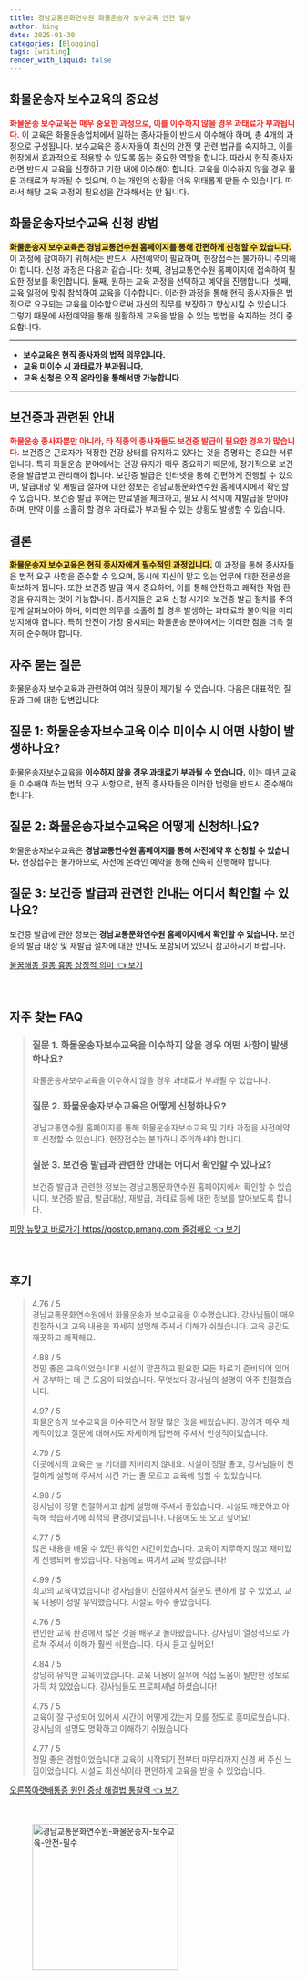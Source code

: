 ```yaml
---
title: 경남교통문화연수원 화물운송자 보수교육 안전 필수
author: bing
date: 2025-01-30
categories: [Blogging]
tags: [writing]
render_with_liquid: false
---
```



<h2 id='보수교육의 중요성'>화물운송자 보수교육의 중요성</h2>

<p><b><span style="color: #ee2323;">화물운송 보수교육은 매우 중요한 과정으로, 이를 이수하지 않을 경우 과태료가 부과됩니다.</span></b> 이 교육은 화물운송업체에서 일하는 종사자들이 반드시 이수해야 하며, 총 4개의 과정으로 구성됩니다. 보수교육은 종사자들이 최신의 안전 및 관련 법규를 숙지하고, 이를 현장에서 효과적으로 적용할 수 있도록 돕는 중요한 역할을 합니다. 따라서 현직 종사자라면 반드시 교육을 신청하고 기한 내에 이수해야 합니다. 교육을 이수하지 않을 경우 물론 과태료가 부과될 수 있으며, 이는 개인의 상황을 더욱 위태롭게 만들 수 있습니다. 따라서 해당 교육 과정의 필요성을 간과해서는 안 됩니다.</p>

<h2 id='신청 방법'>화물운송자보수교육 신청 방법</h2>

<p><b><span style="background-color: #ffe066;">화물운송자 보수교육은 경남교통연수원 홈페이지를 통해 간편하게 신청할 수 있습니다.</span></b> 이 과정에 참여하기 위해서는 반드시 사전예약이 필요하며, 현장접수는 불가하니 주의해야 합니다. 신청 과정은 다음과 같습니다: 첫째, 경남교통연수원 홈페이지에 접속하여 필요한 정보를 확인합니다. 둘째, 원하는 교육 과정을 선택하고 예약을 진행합니다. 셋째, 교육 일정에 맞춰 참석하여 교육을 이수합니다. 이러한 과정을 통해 현직 종사자들은 법적으로 요구되는 교육을 이수함으로써 자신의 직무를 보장하고 향상시킬 수 있습니다. 그렇기 때문에 사전예약을 통해 원활하게 교육을 받을 수 있는 방법을 숙지하는 것이 중요합니다.</p>

<hr />

<ul>
    <li><b>보수교육은 현직 종사자의 법적 의무입니다.</b></li>
    <li><b>교육 미이수 시 과태료가 부과됩니다.</b></li>
    <li><b>교육 신청은 오직 온라인을 통해서만 가능합니다.</b></li>
</ul>

<hr />

<h2 id='보건증 관련 안내'>보건증과 관련된 안내</h2>

<p><b><span style="color: #ee2323;">화물운송 종사자뿐만 아니라, 타 직종의 종사자들도 보건증 발급이 필요한 경우가 많습니다.</span></b> 보건증은 근로자가 적정한 건강 상태를 유지하고 있다는 것을 증명하는 중요한 서류입니다. 특히 화물운송 분야에서는 건강 유지가 매우 중요하기 때문에, 정기적으로 보건증을 발급받고 관리해야 합니다. 보건증 발급은 인터넷을 통해 간편하게 진행할 수 있으며, 발급대상 및 재발급 절차에 대한 정보는 경남교통문화연수원 홈페이지에서 확인할 수 있습니다. 보건증 발급 후에는 만료일을 체크하고, 필요 시 적시에 재발급을 받아야 하며, 만약 이를 소홀히 할 경우 과태료가 부과될 수 있는 상황도 발생할 수 있습니다.</p>

<h2 id='결론'>결론</h2>

<p><b><span style="background-color: #ffe066;">화물운송자 보수교육은 현직 종사자에게 필수적인 과정입니다.</span></b> 이 과정을 통해 종사자들은 법적 요구 사항을 준수할 수 있으며, 동시에 자신이 맡고 있는 업무에 대한 전문성을 확보하게 됩니다. 또한 보건증 발급 역시 중요하며, 이를 통해 안전하고 쾌적한 작업 환경을 유지하는 것이 가능합니다. 종사자들은 교육 신청 시기와 보건증 발급 절차를 주의 깊게 살펴보아야 하며, 이러한 의무를 소홀히 할 경우 발생하는 과태료와 불이익을 미리 방지해야 합니다. 특히 안전이 가장 중시되는 화물운송 분야에서는 이러한 점을 더욱 철저히 준수해야 합니다.</p>

<h2 id='자주 묻는 질문'>자주 묻는 질문</h2>

<p>화물운송자 보수교육과 관련하여 여러 질문이 제기될 수 있습니다. 다음은 대표적인 질문과 그에 대한 답변입니다:</p>

<h2 id='질문 1'>질문 1: 화물운송자보수교육 이수 미이수 시 어떤 사항이 발생하나요?</h2>

<p>화물운송자보수교육을 <b>이수하지 않을 경우 과태료가 부과될 수 있습니다.</b> 이는 매년 교육을 이수해야 하는 법적 요구 사항으로, 현직 종사자들은 이러한 법령을 반드시 준수해야 합니다.</p>

<h2 id='질문 2'>질문 2: 화물운송자보수교육은 어떻게 신청하나요?</h2>

<p>화물운송자보수교육은 <b>경남교통연수원 홈페이지를 통해 사전예약 후 신청할 수 있습니다.</b> 현장접수는 불가하므로, 사전에 온라인 예약을 통해 신속히 진행해야 합니다.</p>

<h2 id='질문 3'>질문 3: 보건증 발급과 관련한 안내는 어디서 확인할 수 있나요?</h2>

<p>보건증 발급에 관한 정보는 <b>경남교통문화연수원 홈페이지에서 확인할 수 있습니다.</b> 보건증의 발급 대상 및 재발급 절차에 대한 안내도 포함되어 있으니 참고하시기 바랍니다.</p>


<p><a class="click-button" title="불꿈해몽 길몽 흉몽 상징적 의미" href="https://afficreate.github.io/posts/%EB%B6%88%EA%BF%88%ED%95%B4%EB%AA%BD-%EA%B8%B8%EB%AA%BD-%ED%9D%89%EB%AA%BD-%EC%83%81%EC%A7%95%EC%A0%81-%EC%9D%98%EB%AF%B8/" rel="dofollow">불꿈해몽 길몽 흉몽 상징적 의미 👈 보기</a></p><br>
<h2 id='자주_찾는_FAQ'>자주 찾는 FAQ</h2>
<div itemscope="" itemtype="https://schema.org/FAQPage"> 
<blockquote> 
<div itemscope="" itemprop="mainEntity" itemtype="https://schema.org/Question"> 
<h3 itemprop="name">질문 1. 화물운송자보수교육을 이수하지 않을 경우 어떤 사항이 발생하나요?</h3> 
<div itemscope="" itemprop="acceptedAnswer" itemtype="https://schema.org/Answer"> 
<span itemprop="text"> <p>화물운송자보수교육을 이수하지 않을 경우 과태료가 부과될 수 있습니다.</p> </span> 
</div> 
</div> 
<div itemscope="" itemprop="mainEntity" itemtype="https://schema.org/Question"> 
<h3 itemprop="name">질문 2. 화물운송자보수교육은 어떻게 신청하나요?</h3> 
<div itemscope="" itemprop="acceptedAnswer" itemtype="https://schema.org/Answer"> 
<span itemprop="text"> <p>경남교통연수원 홈페이지를 통해 화물운송자보수교육 및 기타 과정을 사전예약 후 신청할 수 있습니다. 현장접수는 불가하니 주의하셔야 합니다.</p> </span> 
</div> 
</div> 
<div itemscope="" itemprop="mainEntity" itemtype="https://schema.org/Question"> 
<h3 itemprop="name">질문 3. 보건증 발급과 관련한 안내는 어디서 확인할 수 있나요?</h3> 
<div itemscope="" itemprop="acceptedAnswer" itemtype="https://schema.org/Answer"> 
<span itemprop="text"> <p>보건증 발급과 관련한 정보는 경남교통문화연수원 홈페이지에서 확인할 수 있습니다. 보건증 발급, 발급대상, 재발급, 과태료 등에 대한 정보를 알아보도록 합니다.</p> </span> 
</div> 
</div> 
</blockquote> 
</div>
<p><a class="click-button" title="피망 뉴맞고 바로가기 https//gostop.pmang.com 즐겅해요" href="https://afficreate.github.io/posts/%ED%94%BC%EB%A7%9D-%EB%89%B4%EB%A7%9E%EA%B3%A0-%EB%B0%94%EB%A1%9C%EA%B0%80%EA%B8%B0-httpsgostop.pmang.com-%EC%A6%90%EA%B2%85%ED%95%B4%EC%9A%94/" rel="dofollow">피망 뉴맞고 바로가기 https//gostop.pmang.com 즐겅해요 👈 보기</a></p><br>
<h2 id='후기'>후기</h2>
<div itemscope itemtype="https://schema.org/Product">
  <blockquote>
  <div itemprop="review" itemscope itemtype="https://schema.org/Review">
      <div itemprop="reviewRating" itemscope itemtype="https://schema.org/Rating"> <span itemprop="ratingValue">4.76</span> / <span itemprop="bestRating">5</span> </div>
      <span itemprop="reviewBody">경남교통문화연수원에서 화물운송자 보수교육을 이수했습니다. 강사님들이 매우 친절하시고 교육 내용을 자세히 설명해 주셔서 이해가 쉬웠습니다. 교육 공간도 깨끗하고 쾌적해요.</span>
  </div>
  <br>
  <div itemprop="review" itemscope itemtype="https://schema.org/Review">
      <div itemprop="reviewRating" itemscope itemtype="https://schema.org/Rating"> <span itemprop="ratingValue">4.88</span> / <span itemprop="bestRating">5</span> </div>
      <span itemprop="reviewBody">정말 좋은 교육이었습니다! 시설이 깔끔하고 필요한 모든 자료가 준비되어 있어서 공부하는 데 큰 도움이 되었습니다. 무엇보다 강사님의 설명이 아주 친절했습니다.</span>
  </div>
  <br>
  <div itemprop="review" itemscope itemtype="https://schema.org/Review">
      <div itemprop="reviewRating" itemscope itemtype="https://schema.org/Rating"> <span itemprop="ratingValue">4.97</span> / <span itemprop="bestRating">5</span> </div>
      <span itemprop="reviewBody">화물운송자 보수교육을 이수하면서 정말 많은 것을 배웠습니다. 강의가 매우 체계적이었고 질문에 대해서도 자세하게 답변해 주셔서 인상적이었습니다.</span>
  </div>
  <br>
  <div itemprop="review" itemscope itemtype="https://schema.org/Review">
      <div itemprop="reviewRating" itemscope itemtype="https://schema.org/Rating"> <span itemprop="ratingValue">4.79</span> / <span itemprop="bestRating">5</span> </div>
      <span itemprop="reviewBody">이곳에서의 교육은 늘 기대를 저버리지 않네요. 시설이 정말 좋고, 강사님들이 친절하게 설명해 주셔서 시간 가는 줄 모르고 교육에 임할 수 있었습니다.</span>
  </div>
  <br>
  <div itemprop="review" itemscope itemtype="https://schema.org/Review">
      <div itemprop="reviewRating" itemscope itemtype="https://schema.org/Rating"> <span itemprop="ratingValue">4.98</span> / <span itemprop="bestRating">5</span> </div>
      <span itemprop="reviewBody">강사님이 정말 친절하시고 쉽게 설명해 주셔서 좋았습니다. 시설도 깨끗하고 아늑해 학습하기에 최적의 환경이었습니다. 다음에도 또 오고 싶어요!</span>
  </div>
  <br>
  <div itemprop="review" itemscope itemtype="https://schema.org/Review">
      <div itemprop="reviewRating" itemscope itemtype="https://schema.org/Rating"> <span itemprop="ratingValue">4.77</span> / <span itemprop="bestRating">5</span> </div>
      <span itemprop="reviewBody">많은 내용을 배울 수 있던 유익한 시간이었습니다. 교육이 지루하지 않고 재미있게 진행되어 좋았습니다. 다음에도 여기서 교육 받겠습니다!</span>
  </div>
  <br>
  <div itemprop="review" itemscope itemtype="https://schema.org/Review">
      <div itemprop="reviewRating" itemscope itemtype="https://schema.org/Rating"> <span itemprop="ratingValue">4.99</span> / <span itemprop="bestRating">5</span> </div>
      <span itemprop="reviewBody">최고의 교육이었습니다! 강사님들이 친절하셔서 질문도 편하게 할 수 있었고, 교육 내용이 정말 유익했습니다. 시설도 아주 좋았습니다.</span>
  </div>
  <br>
  <div itemprop="review" itemscope itemtype="https://schema.org/Review">
      <div itemprop="reviewRating" itemscope itemtype="https://schema.org/Rating"> <span itemprop="ratingValue">4.76</span> / <span itemprop="bestRating">5</span> </div>
      <span itemprop="reviewBody">편안한 교육 환경에서 많은 것을 배우고 돌아왔습니다. 강사님이 열정적으로 가르쳐 주셔서 이해가 훨씬 쉬웠습니다. 다시 듣고 싶어요!</span>
  </div>
  <br>
  <div itemprop="review" itemscope itemtype="https://schema.org/Review">
      <div itemprop="reviewRating" itemscope itemtype="https://schema.org/Rating"> <span itemprop="ratingValue">4.84</span> / <span itemprop="bestRating">5</span> </div>
      <span itemprop="reviewBody">상당히 유익한 교육이었습니다. 교육 내용이 실무에 직접 도움이 될만한 정보로 가득 차 있었습니다. 강사님들도 프로페셔널 하셨습니다!</span>
  </div>
  <br>
  <div itemprop="review" itemscope itemtype="https://schema.org/Review">
      <div itemprop="reviewRating" itemscope itemtype="https://schema.org/Rating"> <span itemprop="ratingValue">4.75</span> / <span itemprop="bestRating">5</span> </div>
      <span itemprop="reviewBody">교육이 잘 구성되어 있어서 시간이 어떻게 갔는지 모를 정도로 흥미로웠습니다. 강사님의 설명도 명확하고 이해하기 쉬웠습니다.</span>
  </div>
  <br>
  <div itemprop="review" itemscope itemtype="https://schema.org/Review">
      <div itemprop="reviewRating" itemscope itemtype="https://schema.org/Rating"> <span itemprop="ratingValue">4.77</span> / <span itemprop="bestRating">5</span> </div>
      <span itemprop="reviewBody">정말 좋은 경험이었습니다! 교육이 시작되기 전부터 마무리까지 신경 써 주신 느낌이었습니다. 시설도 최신식이라 편안하게 교육을 받을 수 있었습니다.</span>
  </div>
  </blockquote>
</div>
<p><a class="click-button" title="오른쪽아랫배통증 원인 증상 해결법 통찰력" href="https://afficreate.github.io/posts/%EC%98%A4%EB%A5%B8%EC%AA%BD%EC%95%84%EB%9E%AB%EB%B0%B0%ED%86%B5%EC%A6%9D-%EC%9B%90%EC%9D%B8-%EC%A6%9D%EC%83%81-%ED%95%B4%EA%B2%B0%EB%B2%95-%ED%86%B5%EC%B0%B0%EB%A0%A5/" rel="dofollow">오른쪽아랫배통증 원인 증상 해결법 통찰력 👈 보기</a></p><br>
<figure class="image"><img src="https://afficreate.github.io/assets/img/thumbnail/경남교통문화연수원-화물운송자-보수교육-안전-필수.webp" alt="경남교통문화연수원-화물운송자-보수교육-안전-필수" width="256" height="256"></figure>